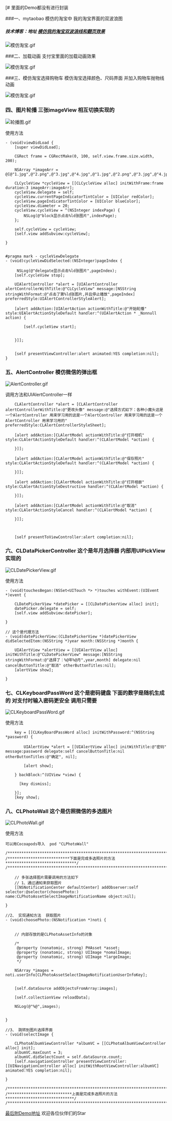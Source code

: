 [# 里面的Demo都没有进行封装

###一、mytaobao  模仿的淘宝中  我的淘宝界面的双波浪图 
##### 技术博客：地址 [模仿我的淘宝双波浪线和翻页效果](http://www.jianshu.com/p/c1dbcc3aa775)

![模仿淘宝.gif](./mytaobao/模仿淘宝.gif)



###二、加载动画 支付宝里面的加载动画效果



![模仿淘宝.gif](./加载动画/模仿淘宝.gif)



###三、模仿淘宝选择购物车 模仿淘宝选择颜色、尺码界面  并加入购物车抛物线动画


![模仿淘宝.gif](./模仿淘宝选择购物车/模仿淘宝.gif)


### 四、图片轮播  三张imageView 相互切换实现的




![轮播图.gif](./图片轮播/轮播图.gif)



使用方法
```
- (void)viewDidLoad {
    [super viewDidLoad];
  
    CGRect frame = CGRectMake(0, 100, self.view.frame.size.width, 200);
    
    NSArray *imageArr = @[@"1.jpg",@"2.png",@"3.jpg",@"4.jpg",@"1.jpg",@"2.png",@"3.jpg",@"4.jpg",@"1.jpg",@"2.png",@"3.jpg",@"4.jpg"];
    
    CLCycleView *cycleView = [[CLCycleView alloc] initWithFrame:frame duration:3 imageArr:imageArr];
    cycleView.delegate = self;
    cycleView.currentPageIndicatorTintColor = [UIColor redColor];
    cycleView.pageIndicatorTintColor = [UIColor blueColor];
    cycleView.diameter = 20;
    cycleView.cycleView = ^(NSInteger indexPage) {
        NSLog(@"block显示点击%ld张图片",indexPage);
    };
    
    self.cycleView = cycleView;
    [self.view addSubview:cycleView];
  
}


#pragma mark - cycleViewDelegate
- (void)cycleViewDidSelected:(NSInteger)pageIndex {
    
     NSLog(@"delegate显示点击%ld张图片",pageIndex);
    [self.cycleView stop];
    
    UIAlertController *alert = [UIAlertController alertControllerWithTitle:@"CLCycleView" message:[NSString stringWithFormat:@"点击了第%ld张图片,并且停止播放",pageIndex] preferredStyle:UIAlertControllerStyleAlert];
    
    [alert addAction:[UIAlertAction actionWithTitle:@"开始轮播" style:UIAlertActionStyleDefault handler:^(UIAlertAction * _Nonnull action) {
        
        [self.cycleView start];
        
        
    }]];
    
    
    [self presentViewController:alert animated:YES completion:nil];
}

```







### 五、AlertController 模仿微信的弹出框




![AlertController.gif](./AlertController/AlertController.gif)



调用方法和UIAlertController一样
```
    CLAlertController *alert = [CLAlertController alertControllerWithTitle:@"更改头像" message:@"选择方式如下：各种小魔头这是一个AlertController 用来学习用的这是一个AlertController 用来学习用的这是一个AlertController 用来学习用的" preferredStyle:CLAlertControllerStyleSheet];

    [alert addAction:[CLAlertModel actionWithTitle:@"打开相机" style:CLAlertActionStyleDefault handler:^(CLAlertModel *action) {
        
    }]];
    
    [alert addAction:[CLAlertModel actionWithTitle:@"保存照片" style:CLAlertActionStyleDefault handler:^(CLAlertModel *action) {
        
    }]];
    
    [alert addAction:[CLAlertModel actionWithTitle:@"打开相册" style:CLAlertActionStyleDestructive handler:^(CLAlertModel *action) {
        
    }]];
    
    [alert addAction:[CLAlertModel actionWithTitle:@"取消" style:CLAlertActionStyleCancel handler:^(CLAlertModel *action) {
        
    }]];
    
    
    
    [self presentToViewController:alert completion:nil];
```



### 六、CLDataPickerController 这个是年月选择器  内部用UIPickView实现的



![CLDatePickerView.gif](./CLDataPickerController/CLDatePickerView.gif)


使用方法
```
- (void)touchesBegan:(NSSet<UITouch *> *)touches withEvent:(UIEvent *)event {
    
    CLDatePickerView *datePicker = [[CLDatePickerView alloc] init];
    datePicker.delegate = self;
    [self.view addSubview:datePicker];
    
}

// 这个是代理方法
- (void)datePickerView:(CLDatePickerView *)datePickerView didSelectedItem:(NSString *)year month:(NSString *)month {
    
    UIAlertView *alertView = [[UIAlertView alloc] initWithTitle:@"CLDatePickerView" message:[NSString stringWithFormat:@"选择了：%@年%@月",year,month] delegate:nil cancelButtonTitle:@"取消" otherButtonTitles:nil];
    [alertView show];
    
}
```



### 七、CLKeyboardPassWord 这个是密码键盘  下面的数字是随机生成的  对支付时输入密码更安全 调用只需要

![CLKeyboardPassWord.gif](./CLKeyboardPassWord/CLKeyboardPassWord.gif)


使用方法



```
    key = [[CLKeyBoardPassWord alloc] initWithPassword:^(NSString *password) {
        
        UIAlertView *alert = [[UIAlertView alloc] initWithTitle:@"密码" message:password delegate:self cancelButtonTitle:nil otherButtonTitles:@"确定", nil];
        
        [alert show];
        
    } backBlock:^(UIView *view) {
        
      [key dismiss];
        
    }];
    [key show];
```

### 八、CLPhotoWall 这个是仿照微信的多选图片 


![CLPhotoWall.gif](./CLPhotoWall/CLPhotoWall.gif)


使用方法

```
可以用Cocoapods导入  pod "CLPhotoWall"

```


```
/*****************************************************************************/
/***************************下面是完成多选照片的方法*******************************/
/*****************************************************************************/

    // 多张选择图片需要调用的方法如下
    // 1、通过通知来获取图片
    [[NSNotificationCenter defaultCenter] addObserver:self selector:@selector(choosePhoto:) name:CLPhotoAssetSelectImageNotificationName object:nil];
    
}

//2、 实现通知方法  获取图片
- (void)choosePhoto:(NSNotification *)noti {
    
    
    // 内部存放的是CLPhotoAssetInfo的对象
    
    /*
     @property (nonatomic, strong) PHAsset *asset;
     @property (nonatomic, strong) UIImage *nomalImage;
     @property (nonatomic, strong) UIImage *largeImage;
     */
    
    NSArray *images = noti.userInfo[CLPhotoAssetSelectImageNotificationUserInfoKey];
    
    
    [self.dataSource addObjectsFromArray:images];
    
    [self.collectionView reloadData];
    
    NSLog(@"%@",images);
    
    
}

//3、 跳转到图片选择界面
- (void)selectImage {
    
    CLPhotoAlbumViewController *albumVC = [[CLPhotoAlbumViewController alloc] init];
    albumVC.maxCount = 3;
    albumVC.didSelectCount = self.dataSource.count;
    [self.navigationController presentViewController:[[UINavigationController alloc] initWithRootViewController:albumVC] animated:YES completion:nil];
    
}

/*****************************************************************************/
/****************************上面是完成多选照片的方法******************************/
/*****************************************************************************/

```





[最后附Demo地址](https://github.com/qcl901028/CustomView)
欢迎各位伙伴们的Star